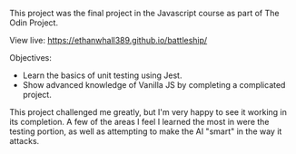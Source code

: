 This project was the final project in the Javascript course as part of The Odin Project. 

View live: https://ethanwhall389.github.io/battleship/

Objectives:
 - Learn the basics of unit testing using Jest.
 - Show advanced knowledge of Vanilla JS by completing a complicated project.

 This project challenged me greatly, but I'm very happy to see it working in its completion. A few of the areas I feel I learned the most in were the testing portion, as well as attempting to make the AI "smart" in the way it attacks.
